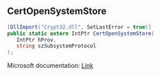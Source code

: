 ## CertOpenSystemStore

```csharp
[DllImport("Crypt32.dll", SetLastError = true)]
public static extern IntPtr CertOpenSystemStore(
   IntPtr hProv,
   string szSubsystemProtocol
);
```

Microsoft documentation: [Link](https://learn.microsoft.com/en-us/windows/win32/api/wincrypt/nf-wincrypt-certopensystemstorea)
